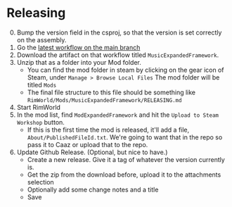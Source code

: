 # Releasing

0. Bump the version field in the csproj, so that the version is set correctly on the assembly.
1. Go the [latest workflow on the main branch](https://github.com/Music-Expanded/music-expanded-framework/actions?query=branch%3Amain)
2. Download the artifact on that workflow titled `MusicExpandedFramework`.
3. Unzip that as a folder into your Mod folder.
    - You can find the mod folder in steam by clicking on the gear icon of Steam, under `Manage > Browse Local Files` The mod folder will be titled `Mods`
    - The final file structure to this file should be something like `RimWorld/Mods/MusicExpandedFramework/RELEASING.md`
4. Start RimWorld
5. In the mod list, find `ModExpandedFramework` and hit the `Upload to Steam Workshop` button.
    - If this is the first time the mod is released, it'll add a file, `About/PublishedFileId.txt`. We're going to want that in the repo so pass it to Caaz or upload that to the repo.
6. Update Github Release. (Optional, but nice to have.)
    - Create a new release. Give it a tag of whatever the version currently is.
    - Get the zip from the download before, upload it to the attachments selection
    - Optionally add some change notes and a title
    - Save

